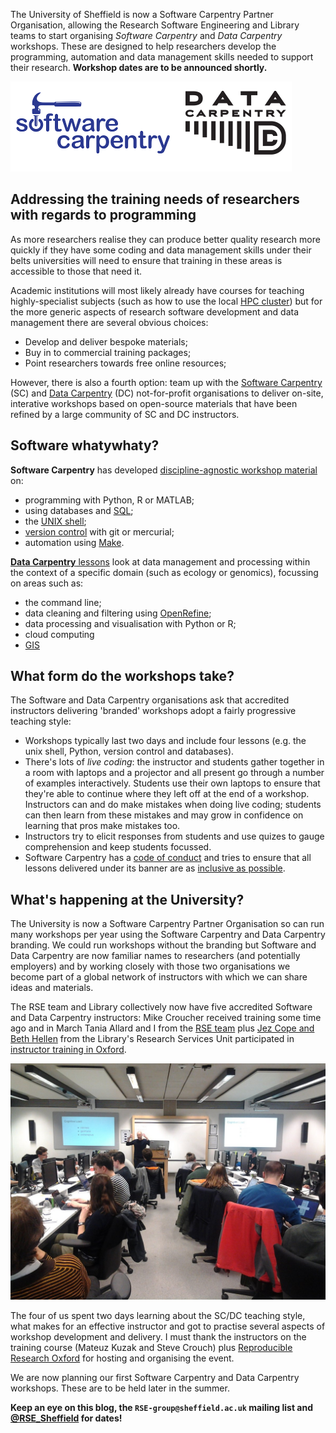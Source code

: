 <!--
.. title: Software Carpentry and Data Carpentry at the University of Sheffield!
.. author: Will Furnass
.. slug: soft-carp-at-tuos
.. date: 2017-06-08 12:00:00 UTC+00:00
.. tags: software carpentry, data carpentry, training
.. category:
.. link:
.. description:
.. type: text
-->

The University of Sheffield is now a Software Carpentry Partner Organisation, allowing the Research Software Engineering and Library teams to start organising *Software Carpentry* and *Data Carpentry* workshops.  These are designed to help researchers develop the programming, automation and data management skills needed to support their research.  **Workshop dates are to be announced shortly.**

![Software Carpentry and Data Carpentry logos](/images/sc-dc-logos.png)


## Addressing the training needs of researchers with regards to programming

As more researchers realise they can produce better quality research more quickly if
they have some coding and data management skills under their belts
universities will need to ensure that training in these areas is accessible to those that need it.

Academic institutions will most likely already have courses for teaching highly-specialist subjects
(such as how to use the local [HPC cluster][uos-hpc-docs])
but for the more generic aspects of research software development and data management
there are several obvious choices:

  * Develop and deliver bespoke materials;
  * Buy in to commercial training packages;
  * Point researchers towards free online resources;

However, there is also a fourth option:
team up with the [Software Carpentry][sc] (SC) and
[Data Carpentry][dc] (DC) not-for-profit organisations
to deliver on-site, interative workshops based on open-source materials that have been
refined by a large community of SC and DC instructors.

## Software whatywhaty?

**Software Carpentry** has developed [discipline-agnostic workshop material][sc-lessons] on:

  * programming with Python, R or MATLAB;
  * using databases and [SQL][sql];
  * the [UNIX shell][unix-shell];
  * [version control][vcs] with git or mercurial;
  * automation using [Make][make].

[**Data Carpentry** lessons][dc-lessons] look at data management and processing within the context of a specific domain (such as ecology or genomics), focussing on areas such as:

  * the command line;
  * data cleaning and filtering using [OpenRefine][openrefine];
  * data processing and visualisation with Python or R;
  * cloud computing
  * [GIS][gis]

## What form do the workshops take?

The Software and Data Carpentry organisations ask that accredited instructors delivering 'branded' workshops adopt a fairly progressive teaching style:

  * Workshops typically last two days and include four lessons (e.g. the unix shell, Python, version control and databases).
  * There's lots of *live coding*: the instructor and students gather together in a room with laptops and a projector and all present go through a number of examples interactively.  Students use their own laptops to ensure that they're able to continue where they left off at the end of a workshop.  Instructors can and do make mistakes when doing live coding; students can then learn from these mistakes and may grow in confidence on learning that pros make mistakes too.
  * Instructors try to elicit responses from students and use quizes to gauge comprehension and keep students focussed.
  * Software Carpentry has a [code of conduct][sc-coc] and tries to ensure that all lessons delivered under its banner are as [inclusive as possible][sc-inclusive].

## What's happening at the University?

The University is now a Software Carpentry Partner Organisation so can run many workshops per year using the Software Carpentry and Data Carpentry branding.  We could run workshops without the branding but Software and Data Carpentry are now familiar names to researchers (and potentially employers) and by working closely with those two organisations we become part of a global network of instructors with which we can share ideas and materials.

The RSE team and Library collectively now have five accredited Software and Data Carpentry instructors: Mike Croucher received training some time ago and in March Tania Allard and I from the [RSE team](http://rse.shef.ac.uk/contact/) plus [Jez Cope and Beth Hellen][library-team] from the Library's Research Services Unit participated in [instructor training in Oxford][sc-training-oxford].  

![Software Carpentry Instructor Training session](/images/soft-carp-instructor-training.jpg)

The four of us spent two days learning about the SC/DC teaching style, what makes for an effective instructor and got to practise several aspects of workshop development and delivery.  I must thank the instructors on the training course (Mateuz Kuzak and Steve Crouch) plus [Reproducible Research Oxford][rroxford] for hosting and organising the event.

We are now planning our first Software Carpentry and Data Carpentry workshops.  These are to be held later in the summer.  

**Keep an eye on this blog, the `RSE-group@sheffield.ac.uk` mailing list and [@RSE_Sheffield](https://www.twitter.com/rse_sheffield) for dates!**

[dc-lessons]: http://www.datacarpentry.org/lessons/
[dc]: http://www.datacarpentry.org/
[gis]: https://en.wikipedia.org/wiki/Geographic_information_system
[library-team]: https://www.sheffield.ac.uk/library/libstaff/researchservices
[make]: https://en.wikipedia.org/wiki/Make_(software)
[openrefine]: http://openrefine.org/
[rroxford]: https://rroxford.github.io/
[sc-dc-checkout]: https://swcarpentry.github.io/instructor-training/checkout/
[sc-lessons]: https://software-carpentry.org/lessons/
[sc-training-oxford]: https://steve-crouch.github.io/2017-03-16-oxford-ttt/
[sc]: https://software-carpentry.org/
[sql]: https://en.wikipedia.org/wiki/SQL
[unix-shell]: https://en.wikipedia.org/wiki/Unix_shell
[uos-hpc-docs]: http://docs.hpc.shef.ac.uk/en/latest/
[vcs]: https://en.wikipedia.org/wiki/Version_control
[sc-inclusive]: https://software-carpentry.org/blog/2017/02/inclusion.html
[sc-coc]: https://software-carpentry.org/conduct/
